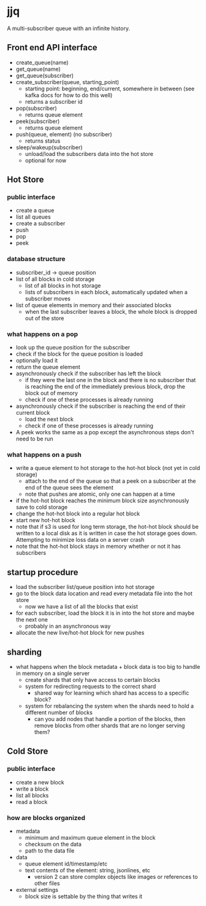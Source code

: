 # jjq
A multi-subscriber queue with an infinite history.

## Front end API interface
- create_queue(name)
- get_queue(name)
- get_queue(subscriber)
- create_subscriber(queue, starting_point)
  - starting point: beginning, end/current, somewhere in between (see kafka docs for how to do this
    well)
  - returns a subscriber id
- pop(subscriber)
  - returns queue element
- peek(subscriber)
  - returns queue element
- push(queue, element) (no subscriber)
  - returns status
- sleep/wakeup(subscriber)
  - unload/load the subscribers data into the hot store
  - optional for now

## Hot Store

### public interface
- create a queue
- list all queues
- create a subscriber
- push
- pop
- peek

### database structure
- subscriber_id -> queue position
- list of all blocks in cold storage
  - list of all blocks in hot storage
  - lists of subscribers in each block, automatically updated when a subscriber moves
- list of queue elements in memory and their associated blocks
  - when the last subscriber leaves a block, the whole block is dropped out of the store

### what happens on a pop
- look up the queue position for the subscriber
- check if the block for the queue position is loaded
- optionally load it
- return the queue element
- asynchronously check if the subscriber has left the block
  - if they were the last one in the block and there is no subscriber that is reaching the end of
    the immediately previous block, drop the block out of memory
  - check if one of these processes is already running
- asynchronously check if the subscriber is reaching the end of their current block
  - load the next block
  - check if one of these processes is already running
- A peek works the same as a pop except the asynchronous steps don't need to be run

### what happens on a push
- write a queue element to hot storage to the hot-hot block (not yet in cold storage)
  - attach to the end of the queue so that a peek on a subscriber at the end of the queue sees the
    element
  - note that pushes are atomic, only one can happen at a time
- if the hot-hot block reaches the minimum block size asynchronously save to cold storage
- change the hot-hot block into a regular hot block
- start new hot-hot block
- note that if s3 is used for long term storage, the hot-hot block should be written to a local disk
  as it is written in case the hot storage goes down.  Attempting to minimize loss data on a server
  crash
- note that the hot-hot block stays in memory whether or not it has subscribers

## startup procedure
- load the subscriber list/queue position into hot storage
- go to the block data location and read every metadata file into the hot store
  - now we have a list of all the blocks that exist
- for each subscriber, load the block it is in into the hot store and maybe the next one
  - probably in an asynchronous way
- allocate the new live/hot-hot block for new pushes

## sharding
- what happens when the block metadata + block data is too big to handle in memory on a single
  server
  - create shards that only have access to certain blocks
  - system for redirecting requests to the correct shard
    - shared way for learning which shard has access to a specific block?
  - system for rebalancing the system when the shards need to hold a different number of blocks
    - can you add nodes that handle a portion of the blocks, then remove blocks from other shards
      that are no longer serving them?

## Cold Store

### public interface
- create a new block
- write a block
- list all blocks
- read a block

### how are blocks organized
- metadata 
  - minimum and maximum queue element in the block
  - checksum on the data
  - path to the data file
- data
  - queue element id/timestamp/etc
  - text contents of the element: string, jsonlines, etc
    - version 2 can store complex objects like images or references to other files
- external settings
  - block size is settable by the thing that writes it
